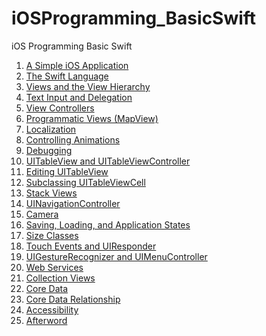 # iOSProgramming_BasicSwift

iOS Programming Basic Swift

1. [A Simple iOS Application](https://github.com/c4arl0s/1aSimple_iOS_Application)
2. [The Swift Language]()
3. [Views and the View Hierarchy](https://github.com/c4arl0s/3ViewsAndTheViewHierarchy)
4. [Text Input and Delegation](https://github.com/c4arl0s/4TextInputAndDelegation)
5. [View Controllers](https://github.com/c4arl0s/5ViewControllers)
6. [Programmatic Views (MapView)](https://github.com/c4arl0s/6ProgrammaticViews_MapView)
7. [Localization](https://github.com/c4arl0s/7Localization)
8. [Controlling Animations](https://github.com/c4arl0s/8Controlling_Animations)
9. [Debugging](https://github.com/c4arl0s/9Debugging)
10. [UITableView and UITableViewController](https://github.com/c4arl0s/10UITableViewAndUITableViewController)
11. [Editing UITableView](https://github.com/c4arl0s/11EditingUITableView)
12. [Subclassing UITableViewCell](https://github.com/c4arl0s/12SubclassingUITableViewCellFromXIB)
13. [Stack Views](https://github.com/c4arl0s/13StackViews)
14. [UINavigationController](https://github.com/c4arl0s/14UINavigationController)
15. [Camera](https://github.com/c4arl0s/15Camera)
16. [Saving, Loading, and Application States](https://github.com/c4arl0s/16SavingLoadingAndApplicationStates)
17. [Size Classes](https://github.com/c4arl0s/17SizeClasses)
18. [Touch Events and UIResponder](https://github.com/c4arl0s/18TouchEventsAndUIResponder)
19. [UIGestureRecognizer and UIMenuController](https://github.com/c4arl0s/19UIGestureRecognizerAndUIMenuController)
20. [Web Services](https://github.com/c4arl0s/20WebServices_PhotoramaApp)
21. [Collection Views](https://github.com/c4arl0s/21CollectionView_PhotoramaApp)
22. [Core Data]()
23. [Core Data Relationship]()
24. [Accessibility]()
25. [Afterword]()


